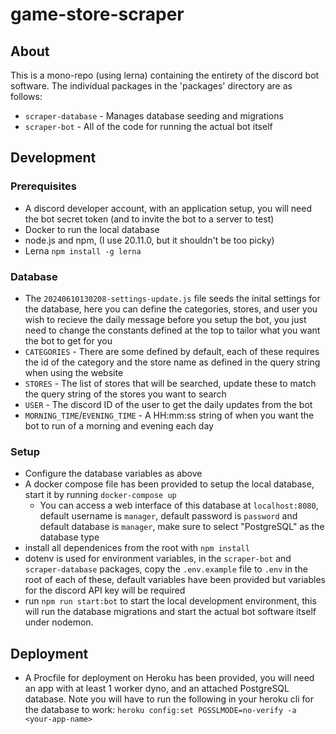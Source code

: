 # game-store-scraper

## About

This is a mono-repo (using lerna) containing the entirety of the discord bot software. The individual packages in the 'packages' directory are as follows:

* `scraper-database` - Manages database seeding and migrations
* `scraper-bot` - All of the code for running the actual bot itself

## Development
### Prerequisites
* A discord developer account, with an application setup, you will need the bot secret token (and to invite the bot to a server to test)
* Docker to run the local database
* node.js and npm, (I use 20.11.0, but it shouldn't be too picky)
* Lerna `npm install -g lerna`

### Database
* The `20240610130208-settings-update.js` file seeds the inital settings for the database, here you can define the categories, stores, and user you wish to 
recieve the daily message before you setup the bot,  you just need to change the constants defined at the top to tailor what you want the bot to get for you
* `CATEGORIES` - There are some defined by default, each of  these requires the id of the category and the store name as defined in the query string when using the website
* `STORES` -  The list of stores that will be searched, update these to match  the query string of the stores you want to search
* `USER` - The discord ID of the user to get the daily updates from the bot
* `MORNING_TIME`/`EVENING_TIME` - A HH:mm:ss string of when you want the bot to  run of  a morning and evening each day

### Setup
* Configure the database variables as above
* A docker compose file has been provided to setup the local database, start it by running `docker-compose up`
    * You can access a web interface of this database at `localhost:8080`, default username is `manager`, default password is `password` and default database is `manager`, make sure to select "PostgreSQL" as the database type
* install all dependenices from the root with `npm install`
* dotenv is used for environment variables, in the `scraper-bot` and `scraper-database` packages, copy the `.env.example` file to `.env` in the root of each of these, default variables have been provided but variables for the discord API key will be required
* run `npm run start:bot` to start the local development environment, this will run the database migrations and start the actual bot software itself under nodemon.

## Deployment
* A Procfile for deployment on Heroku has been provided, you will need an app with at least 1 worker dyno, and an attached PostgreSQL database. Note you will have to run the following in your heroku cli for the database to work: `heroku config:set PGSSLMODE=no-verify -a <your-app-name>`





